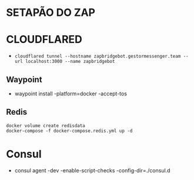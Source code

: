 # SETAPÃO DO ZAP

# CLOUDFLARED
- `cloudflared tunnel --hostname zapbridgebot.gestormessenger.team --url localhost:3000 --name zapbridgebot`

## Waypoint
- waypoint install -platform=docker -accept-tos

## Redis
```
docker volume create redisdata
docker-compose -f docker-compose.redis.yml up -d
```

# Consul
- consul agent -dev -enable-script-checks -config-dir=./consul.d